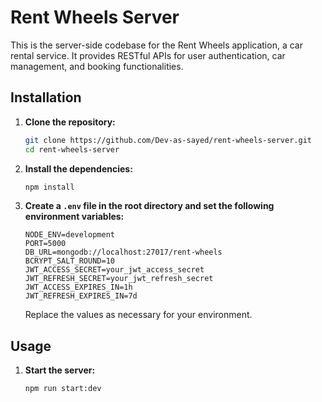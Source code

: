 # Rent Wheels Server

This is the server-side codebase for the Rent Wheels application, a car rental service. It provides RESTful APIs for user authentication, car management, and booking functionalities.



## Installation

1. **Clone the repository:**

   ```bash
   git clone https://github.com/Dev-as-sayed/rent-wheels-server.git
   cd rent-wheels-server
   ```

2. **Install the dependencies:**

   ```bash
   npm install
   ```

3. **Create a `.env` file in the root directory and set the following environment variables:**

   ```env
   NODE_ENV=development
   PORT=5000
   DB_URL=mongodb://localhost:27017/rent-wheels
   BCRYPT_SALT_ROUND=10
   JWT_ACCESS_SECRET=your_jwt_access_secret
   JWT_REFRESH_SECRET=your_jwt_refresh_secret
   JWT_ACCESS_EXPIRES_IN=1h
   JWT_REFRESH_EXPIRES_IN=7d
   ```

   Replace the values as necessary for your environment.

## Usage

1. **Start the server:**

   ```bash
   npm run start:dev
   ```

